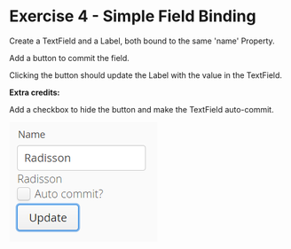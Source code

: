 # Exercise 4 - Simple Field Binding
Create a TextField and a Label, both bound to the same 'name' Property.

Add a button to commit the field.

Clicking the button should update the Label with the value in the TextField.

**Extra credits:** 

Add a checkbox to hide the button and make the TextField auto-commit.

![screenshot](exercise.png)

